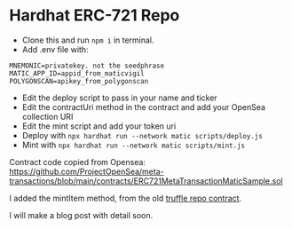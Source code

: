 # Hardhat ERC-721 Repo

* Clone this and run `npm i` in terminal.
* Add .env file with:
```
MNEMONIC=privatekey. not the seedphrase
MATIC_APP_ID=appid_from_maticvigil
POLYGONSCAN=apikey_from_polygonscan
```
* Edit the deploy script to pass in your name and ticker
* Edit the contractUri method in the contract and add your OpenSea collection URI 
* Edit the mint script and add your token uri
* Deploy with `npx hardhat run --network matic scripts/deploy.js`
* Mint with `npx hardhat run --network matic scripts/mint.js`

Contract code copied from Opensea: https://github.com/ProjectOpenSea/meta-transactions/blob/main/contracts/ERC721MetaTransactionMaticSample.sol

I added the mintItem method, from the old [truffle repo contract](https://github.com/YourNewEmpire/Truffle-Tutorial-ERC721).

I will make a blog post with detail soon.